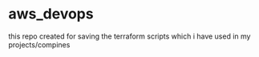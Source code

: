 # aws_devops
this repo created for saving the terraform scripts which i have used in my projects/compines
